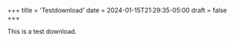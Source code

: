 +++
title = 'Testdownload'
date = 2024-01-15T21:29:35-05:00
draft = false
+++

This is a test download.
